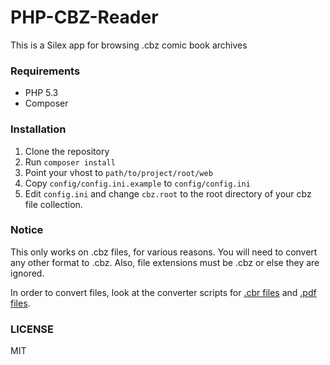 # PHP-CBZ-Reader #

This is a Silex app for browsing .cbz comic book archives

### Requirements ###

* PHP 5.3
* Composer

### Installation ###

1. Clone the repository
2. Run `composer install`
3. Point your vhost to `path/to/project/root/web`
4. Copy `config/config.ini.example` to `config/config.ini`
5. Edit `config.ini` and change `cbz.root` to the root directory of your cbz file collection.

### Notice ###

This only works on .cbz files, for various reasons. You will need to convert any other format to .cbz. Also, file extensions must be .cbz or else they are ignored. 

In order to convert files, look at the converter scripts for [.cbr files](https://github.com/coverslide/cbz-web/blob/master/bin/cbrtocbz) and [.pdf files](https://github.com/coverslide/cbz-web/blob/master/bin/pdftocbz).

### LICENSE ###

MIT